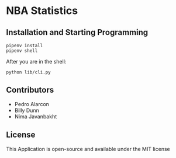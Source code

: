 
# NBA Statistics

## Installation and Starting Programming

```
pipenv install
pipenv shell
```
After you are in the shell:

```
python lib/cli.py
```

## Contributors

- Pedro Alarcon
- Billy Dunn
- Nima Javanbakht


## License 
This Application is open-source and 
available under the MIT license
